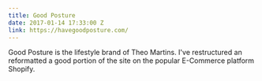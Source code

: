 ```yaml
---
title: Good Posture
date: 2017-01-14 17:33:00 Z
link: https://havegoodposture.com/
---
```


Good Posture is the lifestyle brand of Theo Martins. I've restructured an reformatted a good portion of the site on the popular E-Commerce platform Shopify.